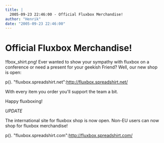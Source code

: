 ```yaml
---
title: |
  2005-09-23 22:46:00 - Official Fluxbox Merchandise!
author: "Henrik"
date: "2005-09-23 22:46:00"
---
```


# Official Fluxbox Merchandise!

!fbox_shirt.png! Ever wanted to show your sympathy with fluxbox on a conference or need a present for your geekish Friend? 
Well, our new shop is open: 

p(). "fluxbox.spreadshirt.net":http://fluxbox.spreadshirt.net/ 

With every item you order you'll support the team a bit.

Happy fluxboxing!

*UPDATE*

The international site for fluxbox shop is now open. Non-EU users can now
shop for fluxbox merchandise!

p(). "fluxbox.spreadshirt.com":http://fluxbox.spreadshirt.com/



